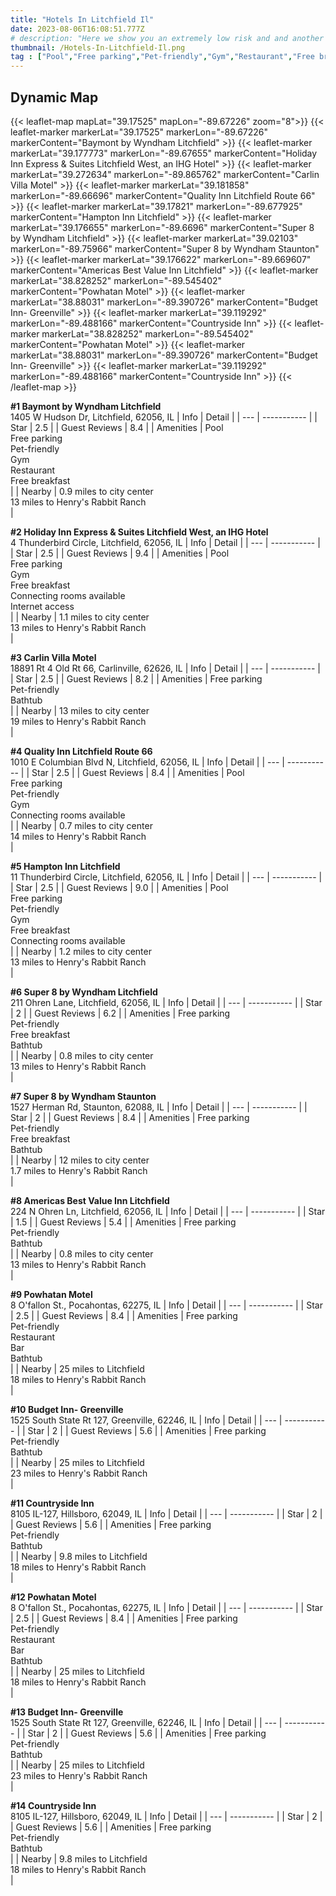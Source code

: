 ```yaml
---
title: "Hotels In Litchfield Il"
date: 2023-08-06T16:08:51.777Z
# description: "Here we show you an extremely low risk and and another medium risk approach to earn passive income "
thumbnail: /Hotels-In-Litchfield-Il.png
tag : ["Pool","Free parking","Pet-friendly","Gym","Restaurant","Free breakfast","Connecting rooms available","Internet access","Bathtub","Bar"]
---
```


## Dynamic Map
{{< leaflet-map  mapLat="39.17525" mapLon="-89.67226" zoom="8">}}
    {{< leaflet-marker markerLat="39.17525" markerLon="-89.67226" markerContent="Baymont by Wyndham Litchfield" >}}
    {{< leaflet-marker markerLat="39.177773" markerLon="-89.67655" markerContent="Holiday Inn Express & Suites Litchfield West, an IHG Hotel" >}}
    {{< leaflet-marker markerLat="39.272634" markerLon="-89.865762" markerContent="Carlin Villa Motel" >}}
    {{< leaflet-marker markerLat="39.181858" markerLon="-89.66696" markerContent="Quality Inn Litchfield Route 66" >}}
    {{< leaflet-marker markerLat="39.17821" markerLon="-89.677925" markerContent="Hampton Inn Litchfield" >}}
    {{< leaflet-marker markerLat="39.176655" markerLon="-89.6696" markerContent="Super 8 by Wyndham Litchfield" >}}
    {{< leaflet-marker markerLat="39.02103" markerLon="-89.75966" markerContent="Super 8 by Wyndham Staunton" >}}
    {{< leaflet-marker markerLat="39.176622" markerLon="-89.669607" markerContent="Americas Best Value Inn Litchfield" >}}
    {{< leaflet-marker markerLat="38.828252" markerLon="-89.545402" markerContent="Powhatan Motel" >}}
    {{< leaflet-marker markerLat="38.88031" markerLon="-89.390726" markerContent="Budget Inn- Greenville" >}}
    {{< leaflet-marker markerLat="39.119292" markerLon="-89.488166" markerContent="Countryside Inn" >}}
    {{< leaflet-marker markerLat="38.828252" markerLon="-89.545402" markerContent="Powhatan Motel" >}}
    {{< leaflet-marker markerLat="38.88031" markerLon="-89.390726" markerContent="Budget Inn- Greenville" >}}
    {{< leaflet-marker markerLat="39.119292" markerLon="-89.488166" markerContent="Countryside Inn" >}}
{{< /leaflet-map >}}


**#1 Baymont by Wyndham Litchfield**<br>1405 W Hudson Dr, Litchfield, 62056, IL
| Info | Detail |
| --- | ----------- |
| Star | 2.5 |
| Guest Reviews | 8.4 |
| Amenities | Pool<br>Free parking<br>Pet-friendly<br>Gym<br>Restaurant<br>Free breakfast<br> |
| Nearby | 0.9 miles to city center<br>13 miles to Henry's Rabbit Ranch<br> |

**#2 Holiday Inn Express & Suites Litchfield West, an IHG Hotel**<br>4 Thunderbird Circle, Litchfield, 62056, IL
| Info | Detail |
| --- | ----------- |
| Star | 2.5 |
| Guest Reviews | 9.4 |
| Amenities | Pool<br>Free parking<br>Gym<br>Free breakfast<br>Connecting rooms available<br>Internet access<br> |
| Nearby | 1.1 miles to city center<br>13 miles to Henry's Rabbit Ranch<br> |

**#3 Carlin Villa Motel**<br>18891 Rt 4 Old Rt 66, Carlinville, 62626, IL
| Info | Detail |
| --- | ----------- |
| Star | 2.5 |
| Guest Reviews | 8.2 |
| Amenities | Free parking<br>Pet-friendly<br>Bathtub<br> |
| Nearby | 13 miles to city center<br>19 miles to Henry's Rabbit Ranch<br> |

**#4 Quality Inn Litchfield Route 66**<br>1010 E Columbian Blvd N, Litchfield, 62056, IL
| Info | Detail |
| --- | ----------- |
| Star | 2.5 |
| Guest Reviews | 8.4 |
| Amenities | Pool<br>Free parking<br>Pet-friendly<br>Gym<br>Connecting rooms available<br> |
| Nearby | 0.7 miles to city center<br>14 miles to Henry's Rabbit Ranch<br> |

**#5 Hampton Inn Litchfield**<br>11 Thunderbird Circle, Litchfield, 62056, IL
| Info | Detail |
| --- | ----------- |
| Star | 2.5 |
| Guest Reviews | 9.0 |
| Amenities | Pool<br>Free parking<br>Pet-friendly<br>Gym<br>Free breakfast<br>Connecting rooms available<br> |
| Nearby | 1.2 miles to city center<br>13 miles to Henry's Rabbit Ranch<br> |

**#6 Super 8 by Wyndham Litchfield**<br>211 Ohren Lane, Litchfield, 62056, IL
| Info | Detail |
| --- | ----------- |
| Star | 2 |
| Guest Reviews | 6.2 |
| Amenities | Free parking<br>Pet-friendly<br>Free breakfast<br>Bathtub<br> |
| Nearby | 0.8 miles to city center<br>13 miles to Henry's Rabbit Ranch<br> |

**#7 Super 8 by Wyndham Staunton**<br>1527 Herman Rd, Staunton, 62088, IL
| Info | Detail |
| --- | ----------- |
| Star | 2 |
| Guest Reviews | 8.4 |
| Amenities | Free parking<br>Pet-friendly<br>Free breakfast<br>Bathtub<br> |
| Nearby | 12 miles to city center<br>1.7 miles to Henry's Rabbit Ranch<br> |

**#8 Americas Best Value Inn Litchfield**<br>224 N Ohren Ln, Litchfield, 62056, IL
| Info | Detail |
| --- | ----------- |
| Star | 1.5 |
| Guest Reviews | 5.4 |
| Amenities | Free parking<br>Pet-friendly<br>Bathtub<br> |
| Nearby | 0.8 miles to city center<br>13 miles to Henry's Rabbit Ranch<br> |

**#9 Powhatan Motel**<br>8 O'fallon St., Pocahontas, 62275, IL
| Info | Detail |
| --- | ----------- |
| Star | 2.5 |
| Guest Reviews | 8.4 |
| Amenities | Free parking<br>Pet-friendly<br>Restaurant<br>Bar<br>Bathtub<br> |
| Nearby | 25 miles to Litchfield<br>18 miles to Henry's Rabbit Ranch<br> |

**#10 Budget Inn- Greenville**<br>1525 South State Rt 127, Greenville, 62246, IL
| Info | Detail |
| --- | ----------- |
| Star | 2 |
| Guest Reviews | 5.6 |
| Amenities | Free parking<br>Pet-friendly<br>Bathtub<br> |
| Nearby | 25 miles to Litchfield<br>23 miles to Henry's Rabbit Ranch<br> |

**#11 Countryside Inn**<br>8105 IL-127, Hillsboro, 62049, IL
| Info | Detail |
| --- | ----------- |
| Star | 2 |
| Guest Reviews | 5.6 |
| Amenities | Free parking<br>Pet-friendly<br>Bathtub<br> |
| Nearby | 9.8 miles to Litchfield<br>18 miles to Henry's Rabbit Ranch<br> |

**#12 Powhatan Motel**<br>8 O'fallon St., Pocahontas, 62275, IL
| Info | Detail |
| --- | ----------- |
| Star | 2.5 |
| Guest Reviews | 8.4 |
| Amenities | Free parking<br>Pet-friendly<br>Restaurant<br>Bar<br>Bathtub<br> |
| Nearby | 25 miles to Litchfield<br>18 miles to Henry's Rabbit Ranch<br> |

**#13 Budget Inn- Greenville**<br>1525 South State Rt 127, Greenville, 62246, IL
| Info | Detail |
| --- | ----------- |
| Star | 2 |
| Guest Reviews | 5.6 |
| Amenities | Free parking<br>Pet-friendly<br>Bathtub<br> |
| Nearby | 25 miles to Litchfield<br>23 miles to Henry's Rabbit Ranch<br> |

**#14 Countryside Inn**<br>8105 IL-127, Hillsboro, 62049, IL
| Info | Detail |
| --- | ----------- |
| Star | 2 |
| Guest Reviews | 5.6 |
| Amenities | Free parking<br>Pet-friendly<br>Bathtub<br> |
| Nearby | 9.8 miles to Litchfield<br>18 miles to Henry's Rabbit Ranch<br> |

